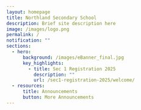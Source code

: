 ```yaml
---
layout: homepage
title: Northland Secondary School
description: Brief site description here
image: /images/logo.png
permalink: /
notification: ""
sections:
  - hero:
      background: /images/eBanner_final.jpg
      key_highlights:
        - title: Sec 1 Registration 2025
          description: ""
          url: /sec1-registration-2025/welcome/
  - resources:
      title: Announcements
      button: More Announcements
---
```

